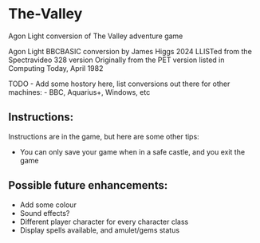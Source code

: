 # The-Valley
 Agon Light conversion of The Valley adventure game

Agon Light BBCBASIC conversion by James Higgs 2024
LLISTed from the Spectravideo 328 version
Originally from the PET version listed in Computing Today, April 1982

TODO - Add some hostory here, list conversions out there for other machines:
     - BBC, Aquarius+, Windows, etc


## Instructions:

Instructions are in the game, but here are some other tips:
- You can only save your game when in a safe castle, and you exit the game

## Possible future enhancements:
- Add some colour
- Sound effects?
- Different player character for every character class
- Display spells available, and amulet/gems status

